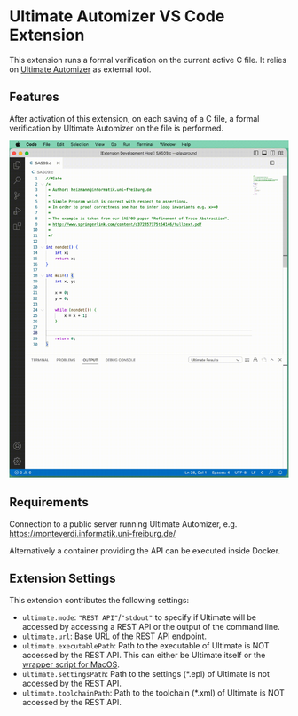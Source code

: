 # Ultimate Automizer VS Code Extension

This extension runs a formal verification on the current active C file. It relies on [Ultimate Automizer](https://github.com/ultimate-pa/ultimate) as external tool.

## Features

After activation of this extension, on each saving of a C file, a formal verification by Ultimate Automizer on the file is performed.

![demonstration](images/demo.gif)

## Requirements

Connection to a public server running Ultimate Automizer, e.g. https://monteverdi.informatik.uni-freiburg.de/ 

Alternatively a container providing the API can be executed inside Docker.

## Extension Settings

This extension contributes the following settings:

* `ultimate.mode`: `"REST API"`/`"stdout"` to specify if Ultimate will be accessed by accessing a REST API or the output of the command line.
* `ultimate.url`: Base URL of the REST API endpoint.
* `ultimate.executablePath`: Path to the executable of Ultimate is NOT accessed by the REST API. This can either be Ultimate itself or the [wrapper script for MacOS](https://github.com/FahrJo/ultimate-automizer-docker).
* `ultimate.settingsPath`: Path to the settings (*.epl) of Ultimate is not accessed by the REST API.
* `ultimate.toolchainPath`: Path to the toolchain (*.xml) of Ultimate is NOT accessed by the REST API.

<!--## Known Issues

Calling out known issues can help limit users opening duplicate issues against your extension.

## Release Notes

Users appreciate release notes as you update your extension.

### 1.0.0

Initial release of ...

### 1.0.1

Fixed issue #.

### 1.1.0

Added features X, Y, and Z.

---
-->
